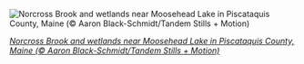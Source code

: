 
![Norcross Brook and wetlands near Moosehead Lake in Piscataquis County, Maine (© Aaron Black-Schmidt/Tandem Stills + Motion)](https://cn.bing.com//th?id=OHR.MaineWetland_EN-US3940841989_1920x1080.jpg&rf=LaDigue_1920x1080.jpg&pid=hp)

*[Norcross Brook and wetlands near Moosehead Lake in Piscataquis County, Maine (© Aaron Black-Schmidt/Tandem Stills + Motion)](https://www.bing.com/search?q=american+wetlands+month&form=hpcapt&filters=HpDate%3a%2220210507_0700%22)*
